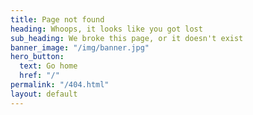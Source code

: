 ```yaml
---
title: Page not found
heading: Whoops, it looks like you got lost
sub_heading: We broke this page, or it doesn't exist
banner_image: "/img/banner.jpg"
hero_button:
  text: Go home
  href: "/"
permalink: "/404.html"
layout: default
---
```

